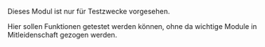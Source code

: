 Dieses Modul ist nur für Testzwecke vorgesehen.

Hier sollen Funktionen getestet werden können, ohne da wichtige Module in Mitleidenschaft gezogen werden.